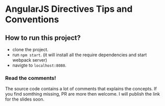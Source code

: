 # AngularJS Directives Tips and Conventions 


How to run this project?
------------------------
-  clone the project.
-  run `npm start`. (it will install all the require dependencies and start webpack server)
-  navigte to `localhost:8080`.

### Read the comments!

The source code contains a lot of comments that explains the concepts. If you find somthing missing, PR are more then welcome.
I will publish the link for the slides soon.
